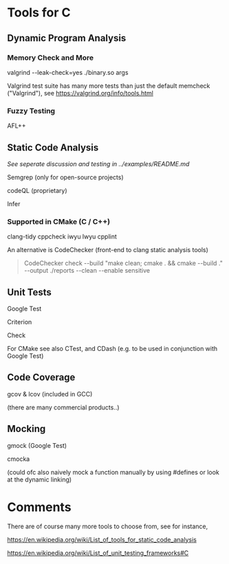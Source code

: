 # Tools for C

## Dynamic Program Analysis
### Memory Check and More

valgrind --leak-check=yes ./binary.so args

Valgrind test suite has many more tests than just the default memcheck ("Valgrind"), see https://valgrind.org/info/tools.html

### Fuzzy Testing

AFL++


## Static Code Analysis

_See seperate discussion and testing in ../examples/README.md_

Semgrep (only for open-source projects)

codeQL (proprietary)

Infer

### Supported in CMake (C / C++)

clang-tidy cppcheck iwyu lwyu cpplint

An alternative is CodeChecker (front-end to clang static analysis tools)

>CodeChecker check --build "make clean; cmake . && cmake --build ."  --output ./reports --clean --enable sensitive

## Unit Tests

Google Test

Criterion

Check


For CMake see also CTest, and CDash (e.g. to be used in conjunction with Google Test)

## Code Coverage

gcov & lcov (included in GCC)

(there are many commercial products..)

## Mocking

gmock (Google Test)

cmocka

(could ofc also naively mock a function manually by using #defines or look at the dynamic linking)

# Comments
There are of course many more tools to choose from, see for instance,

https://en.wikipedia.org/wiki/List_of_tools_for_static_code_analysis

https://en.wikipedia.org/wiki/List_of_unit_testing_frameworks#C
